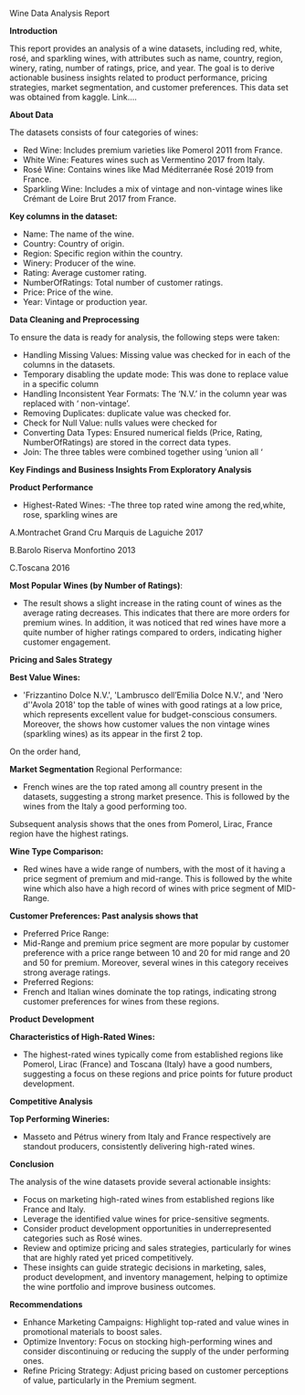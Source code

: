 Wine Data Analysis Report

**Introduction**
   
This report provides an analysis of a wine datasets, including red, white, rosé, and sparkling wines, with attributes such as name, country, region, winery, rating, number of ratings, price, and year. The goal is to derive actionable business insights related to product performance, pricing strategies, market segmentation, and customer preferences. This data set was obtained from kaggle. Link….

**About Data**
   
The datasets consists of four categories of wines:
- Red Wine: Includes premium varieties like Pomerol 2011 from France.
- White Wine: Features wines such as Vermentino 2017 from Italy.
- Rosé Wine: Contains wines like Mad Méditerranée Rosé 2019 from France.
- Sparkling Wine: Includes a mix of vintage and non-vintage wines like Crémant de Loire Brut 2017 from France.

**Key columns in the dataset:**

- Name: The name of the wine.
- Country: Country of origin.
- Region: Specific region within the country.
- Winery: Producer of the wine.
- Rating: Average customer rating.
- NumberOfRatings: Total number of customer ratings.
- Price: Price of the wine.
- Year: Vintage or production year.

**Data Cleaning and Preprocessing**

To ensure the data is ready for analysis, the following steps were taken:
- Handling Missing Values: Missing value was checked for in each of the columns in the datasets.
- Temporary disabling the update mode: This was done to replace value in a specific column
- Handling Inconsistent Year Formats: The ‘N.V.’ in the column year was replaced with ‘ non-vintage’.
- Removing Duplicates: duplicate value was checked for.
- Check for Null Value: nulls values were checked for
- Converting Data Types: Ensured numerical fields (Price, Rating, NumberOfRatings) are stored in the correct data types.
- Join: The three tables were combined together using ‘union all ‘

**Key Findings and Business Insights From Exploratory Analysis**

**Product Performance**

- Highest-Rated Wines:
-The three top rated wine among the red,white, rose, sparkling wines are

A.Montrachet Grand Cru Marquis de Laguiche 2017

B.Barolo Riserva Monfortino 2013

C.Toscana 2016

**Most Popular Wines (by Number of Ratings)**:

- The result shows a slight increase in the rating count of wines as the average rating decreases. This indicates that there are more orders for premium wines. In addition, it was noticed that red wines have more a quite number of higher ratings compared to orders, indicating higher customer engagement.

**Pricing and Sales Strategy**

**Best Value Wines:**

- 'Frizzantino Dolce N.V.', 'Lambrusco dell’Emilia Dolce N.V.', and 'Nero d''Avola 2018' top the table of wines with good ratings at a low price, which  represents excellent value for budget-conscious consumers. Moreover, the shows how customer values the non vintage wines (sparkling wines) as its appear in the first 2 top.

On the order hand, 

**Market Segmentation**
Regional Performance:

- French wines are the top rated among all country present in the datasets, suggesting a strong market presence. This is followed by the wines from the Italy a good performing too.

Subsequent analysis shows that  the ones from  Pomerol, Lirac, France region have the highest ratings.

**Wine Type Comparison:**

- Red wines have a wide range of numbers, with the most of it having a price segment of premium and mid-range. This is followed by the white wine which also have a high record of wines with price segment of MID-Range.


**Customer Preferences: Past analysis shows that**

- Preferred Price Range:
- Mid-Range and premium price segment are more popular by customer preference with a price range between 10 and 20 for mid range and 20 and 50 for premium. Moreover, several wines in this category receives strong average ratings.
- Preferred Regions:
- French and Italian wines dominate the top ratings, indicating strong customer preferences for wines from these regions.

**Product Development**

**Characteristics of High-Rated Wines:**

- The highest-rated wines typically come from established regions like Pomerol, Lirac (France) and Toscana (Italy) have a good numbers, suggesting a focus on these regions and price points for future product development.

**Competitive Analysis**

**Top Performing Wineries:**

- Masseto and Pétrus winery from Italy and France respectively are standout producers, consistently delivering high-rated wines.

**Conclusion**

The analysis of the wine datasets provide several actionable insights:
- Focus on marketing high-rated wines from established regions like France and Italy.
- Leverage the identified value wines for price-sensitive segments.
- Consider product development opportunities in underrepresented categories such as Rosé wines.
- Review and optimize pricing and sales strategies, particularly for wines that are highly rated yet priced competitively.
- These insights can guide strategic decisions in marketing, sales, product development, and inventory management, helping to optimize the wine portfolio and improve business outcomes.

**Recommendations**
- Enhance Marketing Campaigns: Highlight top-rated and value wines in promotional materials to boost sales.
- Optimize Inventory: Focus on stocking high-performing wines and consider discontinuing or reducing the supply of the under performing ones.
- Refine Pricing Strategy: Adjust pricing based on customer perceptions of value, particularly in the Premium segment.
